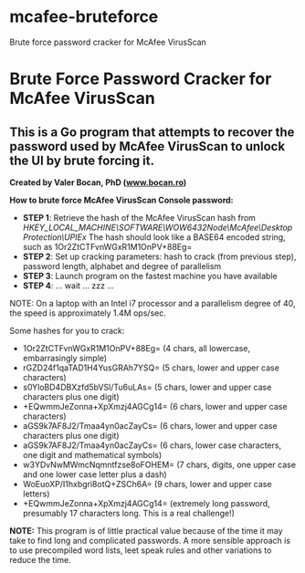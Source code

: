 # mcafee-bruteforce
Brute force password cracker for McAfee VirusScan

Brute Force Password Cracker for McAfee VirusScan
=======================
This is a Go program that attempts to recover the password used by McAfee VirusScan to unlock the UI by brute forcing it. 
--------------------------------------------------------------------------------------------
**Created by Valer Bocan, PhD (www.bocan.ro)**

**How to brute force McAfee VirusScan Console password:**
- **STEP 1**: Retrieve the hash of the McAfee VirusScan hash from *HKEY_LOCAL_MACHINE\SOFTWARE\WOW6432Node\McAfee\DesktopProtection\UPIEx*
The hash should look like a BASE64 encoded string, such as 1Or2ZtCTFvnWGxR1M1OnPV+88Eg=
- **STEP 2**: Set up cracking parameters: hash to crack (from previous step), password length, alphabet and degree of parallelism
- **STEP 3**: Launch program on the fastest machine you have available
- **STEP 4**: ... wait ... zzz ...

NOTE: On a laptop with an Intel i7 processor and a parallelism degree of 40, the speed is approximately 1.4M ops/sec.

Some hashes for you to crack:

- 1Or2ZtCTFvnWGxR1M1OnPV+88Eg= (4 chars, all lowercase, embarrasingly simple)
- rGZD24f1qaTAD1H4YusGRAh7YSQ= (5 chars, lower and upper case characters)
- s0YloBD4DBXzfd5bVSl/Tu6uLAs= (5 chars, lower and upper case characters plus one digit)
- +EQwmmJeZonna+XpXmzj4AGCg14= (6 chars, lower and upper case characters)
- aGS9k7AF8J2/Tmaa4yn0acZayCs= (6 chars, lower and upper case characters plus one digit)
- aGS9k7AF8J2/Tmaa4yn0acZayCs= (6 chars, lower case characters, one digit and mathematical symbols)
- w3YDvNwMWmcNqmntfzse8oFOHEM= (7 chars, digits, one upper case and one lower case letter plus a dash)
- WoEuoXP/I1hxbgri8otQ+ZSCh6A= (9 chars, lower and upper case letters)
- +EQwmmJeZonna+XpXmzj4AGCg14= (extremely long password, presumably 17 characters long. This is a real challenge!)

**NOTE:** This program is of little practical value because of the time it may take to find long and complicated passwords. A more sensible approach is to use precompiled word lists, leet speak rules and other variations to reduce the time.
